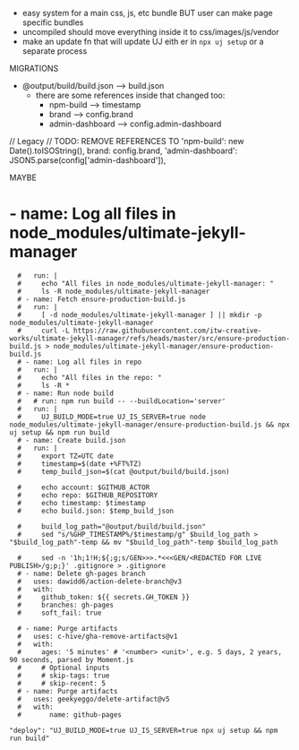 - easy system for a main css, js, etc bundle BUT user can make page specific bundles
- uncompiled should move everything inside it to css/images/js/vendor
- make an update fn that will update UJ eith er in `npx uj setup` or a separate process

MIGRATIONS
- @output/build/build.json --> build.json
  - there are some references inside that changed too:
    - npm-build --> timestamp
    - brand --> config.brand
    - admin-dashboard --> config.admin-dashboard

// Legacy
// TODO: REMOVE REFERENCES TO
'npm-build': new Date().toISOString(),
brand: config.brand,
'admin-dashboard': JSON5.parse(config['admin-dashboard']),



MAYBE
 # - name: Log all files in node_modules/ultimate-jekyll-manager
      #   run: |
      #     echo "All files in node_modules/ultimate-jekyll-manager: "
      #     ls -R node_modules/ultimate-jekyll-manager
      # - name: Fetch ensure-production-build.js
      #   run: |
      #     [ -d node_modules/ultimate-jekyll-manager ] || mkdir -p node_modules/ultimate-jekyll-manager
      #     curl -L https://raw.githubusercontent.com/itw-creative-works/ultimate-jekyll-manager/refs/heads/master/src/ensure-production-build.js > node_modules/ultimate-jekyll-manager/ensure-production-build.js
      # - name: Log all files in repo
      #   run: |
      #     echo "All files in the repo: "
      #     ls -R *
      # - name: Run node build
      #   # run: npm run build -- --buildLocation='server'
      #   run: |
      #     UJ_BUILD_MODE=true UJ_IS_SERVER=true node node_modules/ultimate-jekyll-manager/ensure-production-build.js && npx uj setup && npm run build
      # - name: Create build.json
      #   run: |
      #     export TZ=UTC date
      #     timestamp=$(date +%FT%TZ)
      #     temp_build_json=$(cat @output/build/build.json)

      #     echo account: $GITHUB_ACTOR
      #     echo repo: $GITHUB_REPOSITORY
      #     echo timestamp: $timestamp
      #     echo build.json: $temp_build_json

      #     build_log_path="@output/build/build.json"
      #     sed "s/%GHP_TIMESTAMP%/$timestamp/g" $build_log_path > "$build_log_path"-temp && mv "$build_log_path"-temp $build_log_path

      #     sed -n '1h;1!H;${;g;s/GEN>>>.*<<<GEN/<REDACTED FOR LIVE PUBLISH>/g;p;}' .gitignore > .gitignore
      # - name: Delete gh-pages branch
      #   uses: dawidd6/action-delete-branch@v3
      #   with:
      #     github_token: ${{ secrets.GH_TOKEN }}
      #     branches: gh-pages
      #     soft_fail: true

      # - name: Purge artifacts
      #   uses: c-hive/gha-remove-artifacts@v1
      #   with:
      #     ages: '5 minutes' # '<number> <unit>', e.g. 5 days, 2 years, 90 seconds, parsed by Moment.js
      #     # Optional inputs
      #     # skip-tags: true
      #     # skip-recent: 5
      # - name: Purge artifacts
      #   uses: geekyeggo/delete-artifact@v5
      #   with:
      #       name: github-pages

    "deploy": "UJ_BUILD_MODE=true UJ_IS_SERVER=true npx uj setup && npm run build"
